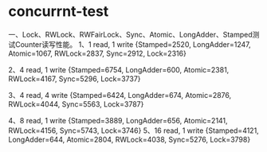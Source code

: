 concurrnt-test
==============


一、Lock、RWLock、RWFairLock、Sync、Atomic、LongAdder、Stamped测试Counter读写性能。
1、1 read, 1 write
  {Stamped=2520, LongAdder=1247, Atomic=1067, RWLock=2837, Sync=2912, Lock=2316}
  
2、4 read, 1 write
  {Stamped=6754, LongAdder=600, Atomic=2381, RWLock=4167, Sync=5296, Lock=3737}

3、4 read, 4 write
  {Stamped=6424, LongAdder=674, Atomic=2876, RWLock=4044, Sync=5563, Lock=3787}
  
4、8 read, 1 write
  {Stamped=3889, LongAdder=656, Atomic=2141, RWLock=4156, Sync=5743, Lock=3746}
5、16 read, 1 write
  {Stamped=4121, LongAdder=644, Atomic=2804, RWLock=4038, Sync=5276, Lock=3798}
